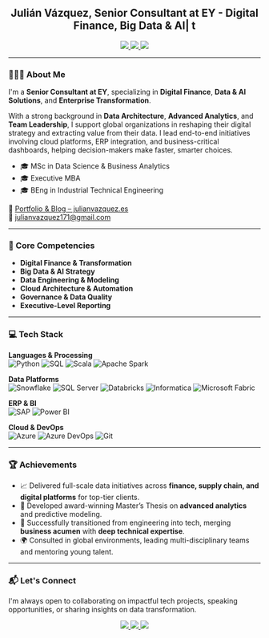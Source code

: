 <h2 align="center">Julián Vázquez, Senior Consultant at EY - Digital Finance, Big Data & AI| t</h2>

<p align="center">
  <a href="https://www.linkedin.com/in/julianvazquez-sampedro/">
    <img src="https://img.shields.io/badge/-LinkedIn-0077B5?style=flat&logo=Linkedin&logoColor=white" />
  </a>
  <a href="mailto:julianvazquez171@gmail.com">
    <img src="https://img.shields.io/badge/-Email-D14836?style=flat&logo=Gmail&logoColor=white" />
  </a>
  <a href="https://www.julianvazquez.es/">
    <img src="https://img.shields.io/badge/-Portfolio-3423A6?style=flat&logo=Google-Chrome&logoColor=white" />
  </a>
</p>

---

### 👨🏻‍💼 About Me

I'm a **Senior Consultant at EY**, specializing in **Digital Finance**, **Data & AI Solutions**, and **Enterprise Transformation**.

With a strong background in **Data Architecture**, **Advanced Analytics**, and **Team Leadership**, I support global organizations in reshaping their digital strategy and extracting value from their data. I lead end-to-end initiatives involving cloud platforms, ERP integration, and business-critical dashboards, helping decision-makers make faster, smarter choices.

- 🎓 MSc in Data Science & Business Analytics  
- 🎓 Executive MBA  
- 🎓 BEng in Industrial Technical Engineering  

📄 [Portfolio & Blog – julianvazquez.es](https://www.julianvazquez.es)  
📩 [julianvazquez171@gmail.com](mailto:julianvazquez171@gmail.com)

---

### 🚀 Core Competencies

- **Digital Finance & Transformation**
- **Big Data & AI Strategy**
- **Data Engineering & Modeling**
- **Cloud Architecture & Automation**
- **Governance & Data Quality**
- **Executive-Level Reporting**

---

### 💻 Tech Stack

**Languages & Processing**  
![Python](https://img.shields.io/badge/python-3670A0?style=for-the-badge&logo=python&logoColor=ffdd54)
![SQL](https://img.shields.io/badge/sql-%2300758F.svg?style=for-the-badge&logo=postgresql&logoColor=white)
![Scala](https://img.shields.io/badge/scala-%23DC322F.svg?style=for-the-badge&logo=scala&logoColor=white)
![Apache Spark](https://img.shields.io/badge/Apache%20Spark-E25A1C.svg?style=for-the-badge&logo=apachespark&logoColor=white)

**Data Platforms**  
![Snowflake](https://img.shields.io/badge/snowflake-%23EDF3FA.svg?style=for-the-badge&logo=snowflake&logoColor=blue)
![SQL Server](https://img.shields.io/badge/sql%20server-%23CC2927.svg?style=for-the-badge&logo=microsoftsqlserver&logoColor=white)
![Databricks](https://img.shields.io/badge/databricks-%23FF3621.svg?style=for-the-badge&logo=databricks&logoColor=white)
![Informatica](https://img.shields.io/badge/informatica-%23F89D2A.svg?style=for-the-badge&logo=infura&logoColor=white)
![Microsoft Fabric](https://img.shields.io/badge/Microsoft%20Fabric-0078D4?style=for-the-badge&logo=microsoft&logoColor=white)

**ERP & BI**  
![SAP](https://img.shields.io/badge/SAP-0FAAFF?style=for-the-badge&logo=sap&logoColor=white)
![Power BI](https://img.shields.io/badge/power%20bi-F2C811?style=for-the-badge&logo=powerbi&logoColor=black)

**Cloud & DevOps**  
![Azure](https://img.shields.io/badge/azure-%230072C6.svg?style=for-the-badge&logo=microsoftazure&logoColor=white)
![Azure DevOps](https://img.shields.io/badge/azure%20devops-%230072C6.svg?style=for-the-badge&logo=azuredevops&logoColor=white)
![Git](https://img.shields.io/badge/git-%23F05033.svg?style=for-the-badge&logo=git&logoColor=white)

---

### 🏆 Achievements

- 📈 Delivered full-scale data initiatives across **finance, supply chain, and digital platforms** for top-tier clients.  
- 🧠 Developed award-winning Master’s Thesis on **advanced analytics** and predictive modeling.  
- 🔁 Successfully transitioned from engineering into tech, merging **business acumen** with **deep technical expertise**.  
- 🌍 Consulted in global environments, leading multi-disciplinary teams and mentoring young talent.

---

### 📬 Let's Connect

I'm always open to collaborating on impactful tech projects, speaking opportunities, or sharing insights on data transformation.

<p align="center">
  <a href="https://www.linkedin.com/in/julianvazquez-sampedro/">
    <img src="https://img.shields.io/badge/-LinkedIn-0077B5?style=for-the-badge&logo=linkedin&logoColor=white" />
  </a>
  <a href="mailto:julianvazquez171@gmail.com">
    <img src="https://img.shields.io/badge/-Email-D14836?style=for-the-badge&logo=Gmail&logoColor=white" />
  </a>
  <a href="https://www.julianvazquez.es/">
    <img src="https://img.shields.io/badge/-Portfolio-3423A6?style=for-the-badge&logo=Google-Chrome&logoColor=white" />
  </a>
</p>
